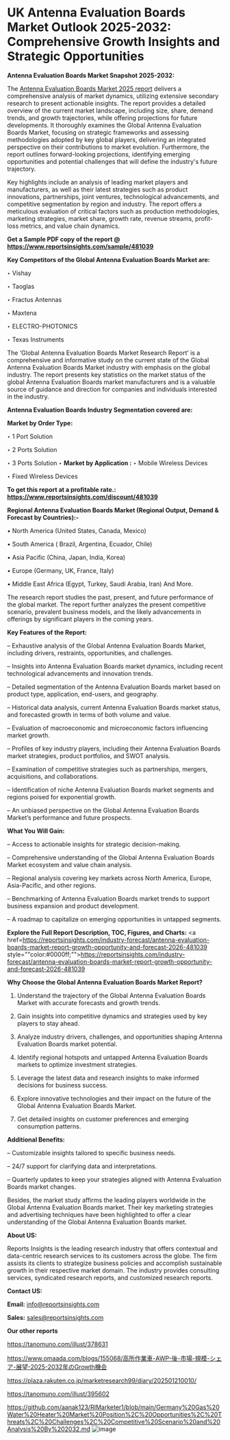 # UK Antenna Evaluation Boards Market Outlook 2025-2032: Comprehensive Growth Insights and Strategic Opportunities

<strong>Antenna Evaluation Boards Market Snapshot 2025-2032:</strong>

The <a href=https://www.reportsinsights.com/sample/481039>Antenna Evaluation Boards Market 2025 report</a> delivers a comprehensive analysis of market dynamics, utilizing extensive secondary research to present actionable insights. The report provides a detailed overview of the current market landscape, including size, share, demand trends, and growth trajectories, while offering projections for future developments. It thoroughly examines the Global Antenna Evaluation Boards Market, focusing on strategic frameworks and assessing methodologies adopted by key global players, delivering an integrated perspective on their contributions to market evolution. Furthermore, the report outlines forward-looking projections, identifying emerging opportunities and potential challenges that will define the industry's future trajectory.

Key highlights include an analysis of leading market players and manufacturers, as well as their latest strategies such as product innovations, partnerships, joint ventures, technological advancements, and competitive segmentation by region and industry. The report offers a meticulous evaluation of critical factors such as production methodologies, marketing strategies, market share, growth rate, revenue streams, profit-loss metrics, and value chain dynamics.

<strong>Get a Sample PDF copy of the report @ <a href=https://www.reportsinsights.com/sample/481039 style=color:#0000ff;>https://www.reportsinsights.com/sample/481039</a></strong>

<strong>Key Competitors of the Global Antenna Evaluation Boards Market are:</strong>

‣ Vishay

‣ Taoglas

‣ Fractus Antennas

‣ Maxtena

‣ ELECTRO-PHOTONICS

‣ Texas Instruments

The ‘Global Antenna Evaluation Boards Market Research Report’ is a comprehensive and informative study on the current state of the Global Antenna Evaluation Boards Market industry with emphasis on the global industry. The report presents key statistics on the market status of the global Antenna Evaluation Boards market manufacturers and is a valuable source of guidance and direction for companies and individuals interested in the industry.

<strong>Antenna Evaluation Boards Industry Segmentation covered are:</strong>

<strong>Market by Order Type: </strong>

‣ 1 Port Solution

‣ 2 Ports Solution

‣ 3 Ports Solution
‣ 
<strong>Market by Application :</strong>
‣ Mobile Wireless Devices

‣ Fixed Wireless Devices

<strong>To get this report at a profitable rate.: <a href=https://www.reportsinsights.com/discount/481039 style=color:#0000ff;>https://www.reportsinsights.com/discount/481039</a></strong>

<strong>Regional Antenna Evaluation Boards Market (Regional Output, Demand &amp; Forecast by Countries):-</strong>

• North America (United States, Canada, Mexico)

• South America ( Brazil, Argentina, Ecuador, Chile)

• Asia Pacific (China, Japan, India, Korea)

• Europe (Germany, UK, France, Italy)

• Middle East Africa (Egypt, Turkey, Saudi Arabia, Iran) And More.

The research report studies the past, present, and future performance of the global market. The report further analyzes the present competitive scenario, prevalent business models, and the likely advancements in offerings by significant players in the coming years.

<strong>Key Features of the Report:</strong>

– Exhaustive analysis of the Global Antenna Evaluation Boards Market, including drivers, restraints, opportunities, and challenges.

– Insights into Antenna Evaluation Boards market dynamics, including recent technological advancements and innovation trends.

– Detailed segmentation of the Antenna Evaluation Boards market based on product type, application, end-users, and geography.

– Historical data analysis, current Antenna Evaluation Boards market status, and forecasted growth in terms of both volume and value.

– Evaluation of macroeconomic and microeconomic factors influencing market growth.

– Profiles of key industry players, including their Antenna Evaluation Boards market strategies, product portfolios, and SWOT analysis.

– Examination of competitive strategies such as partnerships, mergers, acquisitions, and collaborations.

– Identification of niche Antenna Evaluation Boards market segments and regions poised for exponential growth.

– An unbiased perspective on the Global Antenna Evaluation Boards Market’s performance and future prospects.

<strong>What You Will Gain:</strong>

– Access to actionable insights for strategic decision-making.

– Comprehensive understanding of the Global Antenna Evaluation Boards Market ecosystem and value chain analysis.

– Regional analysis covering key markets across North America, Europe, Asia-Pacific, and other regions.

– Benchmarking of Antenna Evaluation Boards market trends to support business expansion and product development.

– A roadmap to capitalize on emerging opportunities in untapped segments.

<strong>Explore the Full Report Description, TOC, Figures, and Charts:</strong>
<a href=https://reportsinsights.com/industry-forecast/antenna-evaluation-boards-market-report-growth-opportunity-and-forecast-2026-481039 style=""color:#0000ff;"">https://reportsinsights.com/industry-forecast/antenna-evaluation-boards-market-report-growth-opportunity-and-forecast-2026-481039</a>

<strong>Why Choose the Global Antenna Evaluation Boards Market Report?</strong>

1. Understand the trajectory of the Global Antenna Evaluation Boards Market with accurate forecasts and growth trends.

2. Gain insights into competitive dynamics and strategies used by key players to stay ahead.

3. Analyze industry drivers, challenges, and opportunities shaping Antenna Evaluation Boards market potential.

4. Identify regional hotspots and untapped Antenna Evaluation Boards markets to optimize investment strategies.

5. Leverage the latest data and research insights to make informed decisions for business success.

6. Explore innovative technologies and their impact on the future of the Global Antenna Evaluation Boards Market.

7. Get detailed insights on customer preferences and emerging consumption patterns.

<strong>Additional Benefits:</strong>

– Customizable insights tailored to specific business needs.

– 24/7 support for clarifying data and interpretations.

– Quarterly updates to keep your strategies aligned with Antenna Evaluation Boards market changes.

Besides, the market study affirms the leading players worldwide in the Global Antenna Evaluation Boards market. Their key marketing strategies and advertising techniques have been highlighted to offer a clear understanding of the Global Antenna Evaluation Boards market.

<strong><strong>About US</strong>:</strong>

Reports Insights is the leading research industry that offers contextual and data-centric research services to its customers across the globe. The firm assists its clients to strategize business policies and accomplish sustainable growth in their respective market domain. The industry provides consulting services, syndicated research reports, and customized research reports.

<strong>Contact US:</strong>

<p class=><b>Email:</b> <a href=mailto:info@reportsinsights.com>info@reportsinsights.com</a></p>
<p class=><b>Sales:</b> <a href=mailto:sales@reportsinsights.com>sales@reportsinsights.com</a></p>

<strong>Our other reports</strong>

<a href=https://tanomuno.com/illust/378631>https://tanomuno.com/illust/378631</a>

<a href=https://www.omaada.com/blogs/155068/高所作業車-AWP-後-市場-規模-シェア-展望-2025-2032年のGrowth機会>https://www.omaada.com/blogs/155068/高所作業車-AWP-後-市場-規模-シェア-展望-2025-2032年のGrowth機会</a>

<a href=https://plaza.rakuten.co.jp/marketresearch99/diary/202501210010/>https://plaza.rakuten.co.jp/marketresearch99/diary/202501210010/</a>

<a href=https://tanomuno.com/illust/395602>https://tanomuno.com/illust/395602</a>

<a href=https://github.com/aanak123/RIMarketer1/blob/main/Germany%20Gas%20Water%20Heater%20Market%20Position%2C%20Opportunities%2C%20Threats%2C%20Challenges%2C%20Competitive%20Scenario%20and%20Analysis%20By%202032.md>https://github.com/aanak123/RIMarketer1/blob/main/Germany%20Gas%20Water%20Heater%20Market%20Position%2C%20Opportunities%2C%20Threats%2C%20Challenges%2C%20Competitive%20Scenario%20and%20Analysis%20By%202032.md</a>
![image](https://github.com/user-attachments/assets/57f12b8a-500d-4d25-afa6-a16c4a2fea94)
